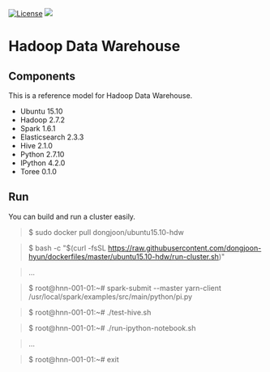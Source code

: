 [![License](https://img.shields.io/badge/license-Apache%202-blue.svg)](LICENSE)
[![](https://badge.imagelayers.io/dongjoon/ubuntu15.10-hdw:latest.svg)](https://imagelayers.io/?images=dongjoon/ubuntu15.10-hdw:latest)

Hadoop Data Warehouse
====================

Components
----------
This is a reference model for Hadoop Data Warehouse.

* Ubuntu 15.10
* Hadoop 2.7.2
* Spark 1.6.1
* Elasticsearch 2.3.3
* Hive 2.1.0
* Python 2.7.10
* IPython 4.2.0
* Toree 0.1.0

Run
---
You can build and run a cluster easily.

> $ sudo docker pull dongjoon/ubuntu15.10-hdw

> $ bash -c "$(curl -fsSL https://raw.githubusercontent.com/dongjoon-hyun/dockerfiles/master/ubuntu15.10-hdw/run-cluster.sh)"

> ...

> $ root@hnn-001-01:~# spark-submit --master yarn-client /usr/local/spark/examples/src/main/python/pi.py

> $ root@hnn-001-01:~# ./test-hive.sh 

> $ root@hnn-001-01:~# ./run-ipython-notebook.sh

> ...

> $ root@hnn-001-01:~# exit
